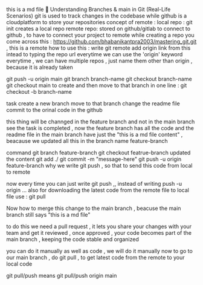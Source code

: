 this is a md file
🌱 Understanding Branches & main in Git (Real-Life Scenarios)
git is used to track changes in the codebase
while github is a cloudplatform to store your repositories
concept of remote :
local repo : git init creates a local repo
remote repo: stored on github/gitlab
to connect to github , to have to connect your project to remote
while creating a repo you come across this : https://github.com/bhabanikantpra2003/mastering_git.git , this is a remote
how to use this : write git remote add origin link
from this intead to typing the repo url everytime we can use the 'origin' keyword everytime , we can have multiple repos , just name them other than origin , because it is already taken

git push -u origin main
git branch branch-name
git checkout branch-name
git checkout main
to create and then move to that branch in one line : git checkout -b branch-name

task
create a new branch
move to that branch
change the readme file
commit to the orinal code in the github

this thing will be channged in the feature branch and not in the main branch
see the task is completed , now the feature branch has all the code and the readme file in the main branch have just the "this is a md file content" , beacause we updated all this in the branch name feature-branch

command
git branch feature-branch
git checkout featrue-branch
updated the content
git add ./
git commit -m "message-here"
git push -u origin feature-branch
why we write git push , so that to send this code from local to remote

now every time you can just write git push ,, instead of writing push -u origin ...
also for downloading the latest code from the remote file to local file use :
git pull

Now how to merge this change to the main branch , beacuse the main branch still says "this is a md file"

to do this we need a pull request , it lets you share your changes with your team and get it reviewed , once approved , your code becomes part of the main branch , keeping the code stable and organized

you can do it manually as well as code , we will do it manually
now to go to our main branch , do git pull , to get latest code from the remote to your local code

git pull/push means git pull/push origin main
